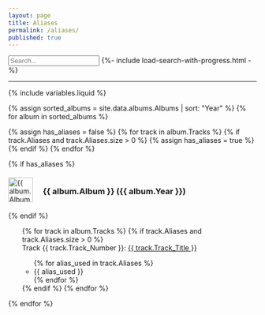 ```yaml
---
layout: page
title: Aliases
permalink: /aliases/
published: true
---
```


<div class="search-flex-row">
  <input type="text" id="aliases-search-input" placeholder="Search...">
  {%- include load-search-with-progress.html -%}
</div>
<ul id="aliases-search-results"></ul>
<link rel="stylesheet" href="/assets/css/search-box.css">

<style>
  .loader {
    opacity: 0.2;
    pointer-events: none;
  }

  .loader input,
  .loader ul {
    opacity: 1 !important;
  }
</style>

<hr/>

<style>

  .album-info {
    display: flex;
    align-items: center;
    width: auto;
    margin: 0 0 10px 0;
    justify-content: flex-start;
  }

  ul.track-list {
    list-style-type: none;
    padding-left: 2em;
    margin-left: 0;
  }

  .album-image {
    margin-left: 0;
    margin-right: 20px;
  }

  .album-image img {
      width: 50px;
      height: 50px;
  }

  .album-text {
     margin-bottom: 0px;
  }

</style>

{% include variables.liquid %}

{% assign sorted_albums = site.data.albums.Albums | sort: "Year" %}
{% for album in sorted_albums %}

  {% assign has_aliases = false %}
  {% for track in album.Tracks %}
    {% if track.Aliases and track.Aliases.size > 0 %}
      {% assign has_aliases = true %}
    {% endif %}
  {% endfor %}
  
  {% if has_aliases %}
  <ul style="list-style-type: none; padding: 0;">
    <div class="album-info">
      <div class="album-image">
        <a href="{{ site.baseurl }}/albums/{{ album.Album_Slug }}">
            <img src="{{ site.baseurl }}/assets/img/albums/{{ album.Album_Picture }}" alt="{{ album.Album }}">
        </a>
      </div>
      <span class="album-text">
        <h3> {{ album.Album }} ({{ album.Year }})</h3>
      </span>
    </div>
  </ul>
  {% endif %}

  <ul class="track-list">
  {% for track in album.Tracks %}
      {% if track.Aliases and track.Aliases.size > 0 %}
          <li style="margin: 0px;">
            Track {{ track.Track_Number }}: <a href="{{ site.baseurl }}/tracks/{{ album.Album_Slug }}/{{ track.Track_Slug }}">{{ track.Track_Title }}</a>
          </li>
          <ul>
            {% for alias_used in track.Aliases %}
              <li style="margin: 0px;">
                {{ alias_used }}
              </li>
            {% endfor %}
          </ul> 
      {% endif %}
  {% endfor %}
  </ul>
  
{% endfor %}

